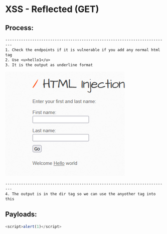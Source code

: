 # XSS - Reflected (GET)

## Process:
```plaintext
-------------------------------------------------------------------------
1. Check the endpoints if it is vulnerable if you add any normal html tag
2. Use <u>hello1</u>
3. It is the output as underline format 
```
![alt text](image.png)

```plaintext
-------------------------------------------------------------------------
4. The output is in the dir tag so we can use the anyother tag into this

```

## Payloads:

```js
<script>alert(1)</script>
```

